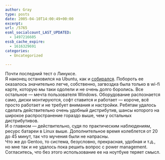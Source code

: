 ```yaml
---
author: Gray
type: posts
date: 2005-04-10T14:00:49+00:00
excerpt:
url: /5765
esml_socialcount_LAST_UPDATED:
  - 1497216605
essb_cache_expire:
  - 1616329691
categories:
  - Uncategorized

---
```








Почти последний тест о Линуксе.  
Я наконец остановился на Ubuntu, как и <a href="http://www.searchengines.ru/blog/archives/005748.html" target="_blank">собирался</a>. Побороть ее оказалось значительно легче, собственно, загвоздка была только в wi-fi карте, которую мы таки одолели и не очень долго боролись. Все остальное &#8212; мечта пользователя Windows. Оборудование распознается само, диски монтируются, софт ставится и работает &#8212; короче, всё просто работает и не требует внимания и настройки. Ребятам удалось сделать действительно очень удобный дистрибутив, шансы которого на широкое распространение гораздо выше, чем у остальных дистрибутивов.  
И о главном &#8212; действительно, судя по практическим наблюдениям, ресурс батареи в Linux выше. Дополнительное время колеблется от 20 до 45 минут, так что мучения были не напрасны.  
Что же до Gentoo, то система, безусловно, прекрасная, удобная и т.д., но мне так и не удалось пока решить вопрос с power management. Согласитесь, что без этого использование ее на ноутбуке теряет смысл.